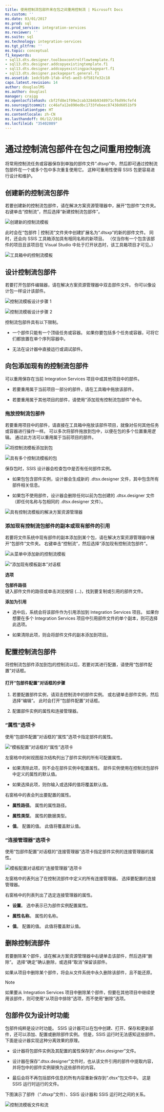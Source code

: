```yaml
---
title: 使用控制流包部件来在包之间重用控制流 | Microsoft Docs
ms.custom: ''
ms.date: 03/01/2017
ms.prod: sql
ms.prod_service: integration-services
ms.reviewer: ''
ms.suite: sql
ms.technology: integration-services
ms.tgt_pltfrm: ''
ms.topic: conceptual
f1_keywords:
- sql13.dts.designer.toolboxcontrolflowtemplate.f1
- sql13.dts.designer.addcopyexistingtemplate.f1
- sql13.dts.designer.addcopyexistingpackagepart.f1
- sql13.dts.designer.packagepart.general.f1
ms.assetid: 1edc91d9-1fab-4fe5-aed3-6f581fe32c18
caps.latest.revision: 14
author: douglaslMS
ms.author: douglasl
manager: craigg
ms.openlocfilehash: cbf2fd8e1f09e2cab3284b9348971cf6d99cfef4
ms.sourcegitcommit: cc46afa12e890edbc1733febeec87438d6051bf9
ms.translationtype: HT
ms.contentlocale: zh-CN
ms.lasthandoff: 06/12/2018
ms.locfileid: "35402089"
---
```

# <a name="reuse-control-flow-across-packages-by-using-control-flow-package-parts"></a>通过控制流包部件在包之间重用控制流
  将常用控制流任务或容器保存到单独的部件文件“.dtsxp”中，然后即可通过控制流包部件在一个或多个包中多次重复使用它。 这种可重用性使得 SSIS 包更容易进行设计和维护。  
  
## <a name="create-a-new-control-flow-package-part"></a>创建新的控制流包部件  
 若要创建新的控制流包部件，请在解决方案资源管理器中，展开“包部件”文件夹。  右键单击“控制流”，然后选择“新建控制流包部件”。  
  
 ![创建新的控制流模板](../integration-services/media/control-flow-templates-create-new.png "Create a new control flow template")  
  
 此时会在“包部件 | 控制流”文件夹中创建扩展名为“.dtsxp”的新的部件文件。 同时，还会向 SSIS 工具箱添加具有相同名称的新项目。 （仅当你有一个包含该部件的项目且该项目在 Visual Studio 中处于打开状态时，该工具箱项目才可见。）  
  
 ![工具箱中的控制流模板](../integration-services/media/control-flow-templates-in-toolbox.png "Control flow templates in toolbox")  
  
## <a name="design-a-control-flow-package-part"></a>设计控制流包部件  
 若要打开包部件编辑器，请在解决方案资源管理器中双击部件文件。 你可以像设计包一样设计该部件。  
  
 ![控制流模板设计步骤 1](../integration-services/media/control-flow-template-design-step-1.png "Step 1 of control flow template design")  
  
 ![控制流模板设计步骤 2](../integration-services/media/control-flow-template-design-step-2.png "Step 2 of control flow template design")  
  
 控制流包部件具有以下限制。  
  
-   一个部件只能有一个顶级任务或容器。 如果你要包括多个任务或容器，可将它们都放置在单个序列容器中。  
  
-   无法在设计器中直接运行或调试部件。  
  
## <a name="add-an-existing-control-flow-package-part-to-a-package"></a>向包添加现有的控制流包部件  
 可以重用保存在当前 Integration Services 项目中或其他项目中的部件。  
  
-   若要重用属于当前项目一部分的部件，请在工具箱中拖放该部件。  
  
-   若要重用属于其他项目的部件，请使用“添加现有控制流包部件”命令。   
  
### <a name="drag-and-drop-a-control-flow-package-part"></a>拖放控制流包部件  
 若要重用项目中的部件，请直接在工具箱中拖放该部件项目，就像对任何其他任务或容器进行操作一样。 可以多次将部件拖放到包中，以便在包的多个位置重用逻辑。 通过此方法可以重用属于当前项目的部件。  
  
 ![将控制流模板添加到包](../integration-services/media/control-flow-templates-add-to-package.png "Add a control flow template to a package")  
  
 ![具有多个控制流模板的包](../integration-services/media/control-flow-templates-in-package.png "Package with multiple control flow templates")  
  
 保存包时，SSIS 设计器会检查包中是否有任何部件实例。  
  
-   如果包包含部件实例，设计器会生成新的 .dtsx.designer 文件，其中包含所有部件相关信息。  
  
-   如果包不使用部件，设计器会删除任何以前为包创建的 .dtsx.designer 文件（即任何名称与包相同的 .dtsx.designer 文件）。  
  
 ![具有控制流模板的解决方案资源管理器](../integration-services/media/control-flow-templates-in-solution-explorer.png "Solution Explorer with control flow templates")  
  
### <a name="add-a-copy-of-an-existing-control-flow-package-part-or-a-reference-to-an-existing-part"></a>添加现有控制流包部件的副本或现有部件的引用  
 若要将文件系统中现有部件的副本添加到某个包，请在解决方案资源管理器中展开“包部件”文件夹。  右键单击“控制流”，然后选择“添加现有控制流包部件”。  
  
 ![从菜单中添加新的控制流模板](../integration-services/media/control-flow-templates-add-from-menu.png "Add a new control flow templates from the menu")  
  
 ![“添加现有模板副本”对话框](../integration-services/media/control-flow-templates-add-copy-dialog.png "Add Copy of Existing Templates dialog box")  
  
 **选项**  
  
 **包部件路径**  
 键入部件文件的路径或单击浏览按钮 (…)，找到要复制或引用的部件文件。  
  
 **添加为引用**  
 -   选中后，系统会将该部件作为引用添加到 Integration Services 项目。 如果你想要在多个 Integration Services 项目中引用部件文件的单个副本，则可选择此选项。  
  
-   如果清除此项，则会将部件文件的副本添加到项目。  
  
## <a name="configure-a-control-flow-package-part"></a>配置控制流包部件  
 将控制流包部件添加到包的控制流以后，若要对其进行配置，请使用“包部件配置”对话框。   
  
#### <a name="to-open-the-package-part-configuration-dialog-box"></a>打开“包部件配置”对话框的步骤  
  
1.  若要配置部件实例，请双击控制流中的部件实例。 或右键单击部件实例，然后选择“编辑”。 此时会打开“包部件配置”对话框。   
  
2.  配置部件实例的属性和连接管理器。  
  
### <a name="properties-tab"></a>“属性”选项卡  
 使用“包部件配置”对话框的“属性”选项卡指定部件的属性。  
  
 ![“模板配置”对话框的“属性”选项卡](../integration-services/media/template-configuration-properties-tab.png "Properties tab of the Template Configuration dialog box")  
  
 左窗格中的树视图层次结构列出了部件实例的所有可配置属性。  
  
-   如果清除此项，则不会在部件实例中配置属性。 部件实例使用在控制流包部件中定义的属性的默认值。  
  
-   如果选择此项，则你输入或选择的值将覆盖默认值。  
  
 右窗格中的表会列出要配置的属性。  
  
-   **属性路径**。 属性的属性路径。  
  
-   **属性类型**。 属性的数据类型。  
  
-   **值**。 配置的值。 此值将覆盖默认值。  
  
### <a name="connection-managers-tab"></a>“连接管理器”选项卡  
 使用“包部件配置”对话框的“连接管理器”选项卡指定部件实例的连接管理器的属性。  
  
 ![模板配置对话框的“连接管理器”选项卡](../integration-services/media/template-configuration-connection-managers-tab.png "Connection Managers tab of the Template Configuration dialog box")  
  
 左窗格中的表列出了在控制流部件中定义的所有连接管理器。 选择要配置的连接管理器。  
  
 右窗格中的列表列出了选定连接管理器的属性。  
  
-   **设置**。 选中表示已为部件实例配置属性。  
  
-   **属性名称**。 属性的名称。  
  
-   **值**。 配置的值。 此值将覆盖默认值。  
  
## <a name="delete-a-control-flow-part"></a>删除控制流部件  
 若要删除某个部件，请在解决方案资源管理器中右键单击该部件，然后选择“删除”。 选择“确定”确认删除，或选择“取消”保留该部件。  
  
 如果从项目中删除某个部件，将会从文件系统中永久删除该部件，且不能还原。  
  
> [!NOTE]  
>  如果要从 Integration Services 项目中删除某个部件，但要在其他项目中继续使用该部件，则可使用“从项目中排除”选项，而不使用“删除”选项。  
  
## <a name="package-parts-are-a-design-time-feature-only"></a>包部件仅为设计时功能  
 包部件纯粹是设计时功能。 SSIS 设计器可以在包中创建、打开、保存和更新部件，还可以添加、配置或删除部件实例。 但是，SSIS 运行时无法感知这些部件。 下面是设计器实现这种分离效果的原理。  
  
-   设计器将包部件实例及其配置的属性保存到“.dtsx.designer”文件。  
  
-   设计器在保存“.dtsx.designer”文件时，也从该文件引用的部件中提取内容，并将包中的部件实例替换为这些部件的内容。  
  
-   最后会将不再包括部件信息的所有内容重新保存到“.dtsx”包文件中。 这是 SSIS 运行时运行的文件。  
  
 下图演示了部件（“.dtsxp”文件）、SSIS 设计器和 SSIS 运行时之间的关系。  
  
 ![控制流模板文件和流](../integration-services/media/control-flow-templates-intro.png "Control flow templates files and flow")  
  
  
